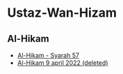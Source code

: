 # Ustaz-Wan-Hizam

## Al-Hikam
- [Al-Hikam - Syarah 57](https://youtu.be/tKOPC5Igk88)
- [Al-Hikam 9 april 2022 (deleted)](https://youtu.be/wg3CRlBegyw)



